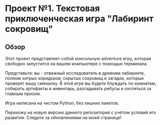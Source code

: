 # Проект №1. Текстовая приключенческая игра "Лабиринт сокровищ"

## Обзор
Этот проект представляет собой консольную adventure игру, которая свободно запустится на вашем компьютере с помощью терминала. 

Представьте: вы - отважный исследователь в древнем лабиринте, полном хитрых коридоров, скрытых сокровищ и загадок, которые проверят вашу смекалку. В этой игре вы будете блуждать по комнатам, собирать артефакты в инвентарь, разгадывать ребусы и охотиться за главным призом. 

Игра написана на чистом Python, без лишних пакетов.

Перехожу на новую версию данного репозитория с учётом условий его развития. Следите за обновлениями на моей странице!
